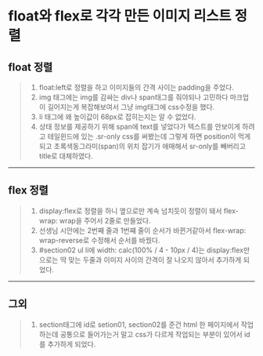 # float와 flex로 각각 만든 이미지 리스트 정렬

## float 정렬

> 1. float:left로 정렬을 하고 이미지들의 간격 사이는 padding을 주었다.
> 2. img 태그에는 img를 감싸는 div나 span태그를 줘야되나 고민하다 마크업이 길어지는게 복잡해보여서 그냥 img태그에 css수정을 했다.
> 3. li 태그에 왜 높이값이 68px로 잡히는지는 알 수 없었다.
> 4. 상태 정보를 제공하기 위해 span에 text를 넣었다가 텍스트를 안보이게 하려고 테일윈드에 있는 .sr-only css를 써봤는데 그렇게 하면 position이 먹게 되고 초록색동그라미(span)의 위치 잡기가 애매해서 sr-only를 빼버리고 title로 대체하였다.

---

## flex 정렬

> 1. display:flex로 정렬을 하니 옆으로만 계속 넘치듯이 정렬이 돼서 flex-wrap: wrap을 주어서 2줄로 만들었다.
> 2. 선생님 시안에는 2번째 줄과 1번쨰 줄이 순서가 바뀐거같아서 flex-wrap: wrap-reverse로 수정해서 순서를 바꿨다.
> 3. #section02 ul li에 width: calc(100% / 4 - 10px / 4)는 display:flex만으로는 딱 맞는 두줄과 이미지 사이의 간격이 잘 나오지 않아서 추가하게 되었다.

---

## 그외

> 1. section태그에 id로 setion01, section02를 준건 html 한 페이지에서 작업하는데 공통으로 들어가는거 말고 css가 다르게 작업되는 부분이 있어서 id를 추가하게 되었다.
